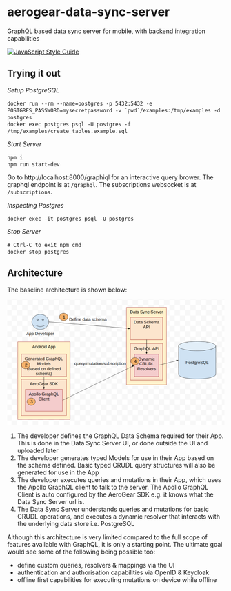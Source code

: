 # aerogear-data-sync-server

GraphQL based data sync server for mobile, with backend integration capabilities

[![JavaScript Style Guide](https://img.shields.io/badge/code_style-standard-brightgreen.svg)](https://standardjs.com)

## Trying it out

*Setup PostgreSQL*

```
docker run --rm --name=postgres -p 5432:5432 -e POSTGRES_PASSWORD=mysecretpassword -v `pwd`/examples:/tmp/examples -d postgres
docker exec postgres psql -U postgres -f /tmp/examples/create_tables.example.sql
```

*Start Server*

```
npm i
npm run start-dev
```

Go to http://localhost:8000/graphiql for an interactive query brower.
The graphql endpoint is at `/graphql`.
The subscriptions websocket is at `/subscriptions`.

*Inspecting Postgres*

```
docker exec -it postgres psql -U postgres
```

*Stop Server*

```
# Ctrl-C to exit npm cmd
docker stop postgres
```
## Architecture

The baseline architecture is shown below:

![Initial Data Sync Architecture](./initial_architecture_flow.png)

1. The developer defines the GraphQL Data Schema required for their App. This is done in the Data Sync Server UI, or done outside the UI and uploaded later
2. The developer generates typed Models for use in their App based on the schema defined. Basic typed CRUDL query structures will also be generated for use in the App
3. The developer executes queries and mutations in their App, which uses the Apollo GraphQL client to talk to the server. The Apollo GraphQL Client is auto configured by the AeroGear SDK e.g. it knows what the Data Sync Server url is.
4. The Data Sync Server understands queries and mutations for basic CRUDL operations, and executes a dynamic resolver that interacts with the underlying data store i.e. PostgreSQL 

Although this architecture is very limited compared to the full scope of features available with GraphQL, it is only a starting point.
The ultimate goal would see some of the following being possible too:

* define custom queries, resolvers & mappings via the UI
* authentication and authorisation capabilities via OpenID & Keycloak
* offline first capabilities for executing mutations on device while offline
